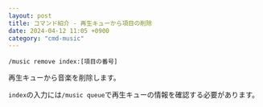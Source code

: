 ```yaml
---
layout: post
title: コマンド紹介 - 再生キューから項目の削除
date: 2024-04-12 11:05 +0900
category: "cmd-music"
---
```


`/music remove index:[項目の番号]`

再生キューから音楽を削除します。

`index`の入力には`/music queue`で再生キューの情報を確認する必要があります。
